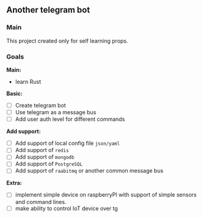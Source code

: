 ## Another telegram bot

### Main

This project created only for self learning props.

### Goals

**Main:**

- learn Rust

**Basic:**

- [ ] Create telegram bot
- [ ] Use telegram as a message bus
- [ ] Add user auth level for different commands

**Add support:**

- [ ] Add support of local config file `json/yaml`
- [ ] Add support of `redis`
- [ ] Add support of `mongodb`
- [ ] Add support of `PostgreSQL`
- [ ] Add support of `raabitmq` or another common message bus

**Extra:**

- [ ] implement simple device on raspberryPI with support of simple sensors and command lines.
- [ ] make ability to control IoT device over tg
